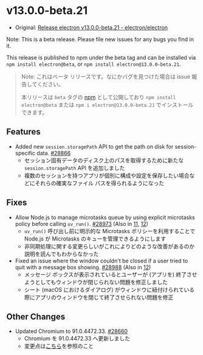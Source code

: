 # v13.0.0-beta.21

- Original: [Release electron v13.0.0-beta.21 - electron/electron](https://github.com/electron/electron/releases/tag/v13.0.0-beta.21)

Note: This is a beta release. Please file new issues for any bugs you find in it.

This release is published to npm under the beta tag and can be installed via `npm install electron@beta`, or `npm install electron@13.0.0-beta.21`.

> Note: これはベータ リリースです。なにかバグを見つけた場合は issue 報告してください。
>
> 本リリースは `beta` タグの [npm](https://www.npmjs.com/package/electron) として公開しており `npm install electron@beta` または `npm i electron@13.0.0-beta.21` でインストールできます。

## Features

- Added new `session.storagePath` API to get the path on disk for session-specific data. [#28866](https://github.com/electron/electron/pull/28866)
  - セッション固有データのディスク上のパスを取得するために新たな `session.storagePath` API を追加しました
  - 複数のセッションを持つアプリが個別に構成や設定を保存したい場合などにそれらの確実なファイル パスを得られるようになった

## Fixes

- Allow Node.js to manage microtasks queue by using explicit microtasks policy before calling `uv_run()`. [#28973](https://github.com/electron/electron/pull/28973) (Also in [11](https://github.com/electron/electron/pull/28974), [12](https://github.com/electron/electron/pull/28972))
  - `uv_run()` 呼び出し前に明示的な Microtasks ポリシーを利用することで Node.js が Microtasks のキューを管理できるようにします
  - 非同期処理に関する変更らしいがこれによりどのような改善があるのか説明を読んでもわからなかった
- Fixed an issue where the window couldn't be closed if a user tried to quit with a message box showing. [#28988](https://github.com/electron/electron/pull/28988) (Also in [12](https://github.com/electron/electron/pull/28989))
  - メッセージ ボックスが表示されているとユーザーが (アプリを) 終了させようとしてもウィンドウが閉じられない問題を修正しました
  - シート (macOS におけるダイアログ) がウィンドウに紐付けられている際にアプリのウィンドウを閉じて終了させられない問題を修正

## Other Changes

- Updated Chromium to 91.0.4472.33. [#28660](https://github.com/electron/electron/pull/28660)
  - Chromium を 91.0.4472.33 へ更新しました
  - 変更点は[こちら](https://chromium.googlesource.com/chromium/src/+log/91.0.4448.0..91.0.4472.33?n=10000&pretty=fuller)を参照のこと

